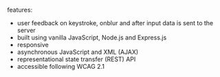 features:
- user feedback on keystroke, onblur and after input data is sent to the server
- built using vanilla JavaScript, Node.js and Express.js
- responsive
- asynchronous JavaScript and XML (AJAX)
- representational state transfer (REST) API
- accessible following WCAG 2.1